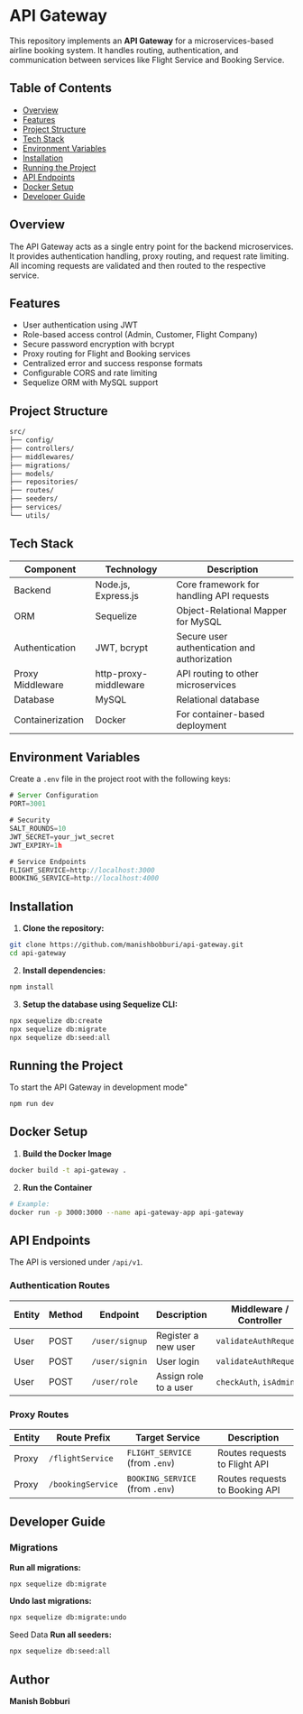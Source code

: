 # API Gateway

This repository implements an **API Gateway** for a microservices-based airline booking system. It handles routing, authentication, and communication between services like Flight Service and Booking Service.

## Table of Contents

- [Overview](#overview)
- [Features](#features)
- [Project Structure](#project-structure)
- [Tech Stack](#tech-stack)
- [Environment Variables](#environment-variables)
- [Installation](#installation)
- [Running the Project](#running-the-project)
- [API Endpoints](#api-endpoints)
- [Docker Setup](#docker-setup)
- [Developer Guide](#developer-guide)

## Overview

The API Gateway acts as a single entry point for the backend microservices. It provides authentication handling, proxy routing, and request rate limiting. All incoming requests are validated and then routed to the respective service.

## Features

- User authentication using JWT
- Role-based access control (Admin, Customer, Flight Company)
- Secure password encryption with bcrypt
- Proxy routing for Flight and Booking services
- Centralized error and success response formats
- Configurable CORS and rate limiting
- Sequelize ORM with MySQL support

## Project Structure

```bash
src/
├── config/
├── controllers/
├── middlewares/
├── migrations/
├── models/
├── repositories/
├── routes/
├── seeders/
├── services/
└── utils/
```

## Tech Stack

| Component            | Technology           | Description                                      |
|----------------------|----------------------|--------------------------------------------------|
| Backend    | Node.js, Express.js  | Core framework for handling API requests         |
| ORM                  | Sequelize            | Object-Relational Mapper for MySQL               |
| Authentication        | JWT, bcrypt          | Secure user authentication and authorization     |
| Proxy Middleware     | http-proxy-middleware| API routing to other microservices               |
| Database             | MySQL                | Relational database                              |
| Containerization     | Docker               | For container-based deployment                   |

## Environment Variables

Create a `.env` file in the project root with the following keys:
```javascript
# Server Configuration
PORT=3001

# Security
SALT_ROUNDS=10
JWT_SECRET=your_jwt_secret
JWT_EXPIRY=1h

# Service Endpoints
FLIGHT_SERVICE=http://localhost:3000
BOOKING_SERVICE=http://localhost:4000
```

## Installation

1. **Clone the repository:**

```bash
git clone https://github.com/manishbobburi/api-gateway.git
cd api-gateway
```

2. **Install dependencies:**

```bash
npm install
```

3. **Setup the database using Sequelize CLI:**

```bash
npx sequelize db:create
npx sequelize db:migrate
npx sequelize db:seed:all
```

## Running the Project

To start the API Gateway in development mode"

```bash
npm run dev
```
## Docker Setup

1. **Build the Docker Image**
```bash
docker build -t api-gateway .
```
2. **Run the Container**
```bash
# Example:
docker run -p 3000:3000 --name api-gateway-app api-gateway
```


## API Endpoints
The API is versioned under ``/api/v1``.

### Authentication Routes

| **Entity** | **Method** | **Endpoint**        | **Description**          | **Middleware / Controller**                           |
|-------------|-------------|--------------------|--------------------------|--------------------------------------------------------|
| User        | POST        | `/user/signup`     | Register a new user      | `validateAuthRequest`                                  |
| User        | POST        | `/user/signin`     | User login               | `validateAuthRequest`                                  |
| User        | POST        | `/user/role`       | Assign role to a user    | `checkAuth`, `isAdmin`                                 |

### Proxy Routes

| **Entity** | **Route Prefix**   | **Target Service**                | **Description**                 |
|-------------|--------------------|----------------------------------|---------------------------------|
| Proxy       | `/flightService`   | `FLIGHT_SERVICE` (from `.env`)   | Routes requests to Flight API   |
| Proxy       | `/bookingService`  | `BOOKING_SERVICE` (from `.env`)  | Routes requests to Booking API  |


## Developer Guide
### Migrations
**Run all migrations:**

```bash
npx sequelize db:migrate
```
**Undo last migrations:**

```bash
npx sequelize db:migrate:undo
```
Seed Data
**Run all seeders:**
```bash
npx sequelize db:seed:all
```

## Author

**Manish Bobburi**